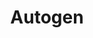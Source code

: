 ---
title: "Autogen"
url: /ciudad-autonoma-de-buenos-aires/autogen-bernardo-de-irigoyen/
shop: coche
---